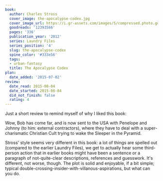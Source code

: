 ```yaml
---
book:
  author: Charles Stross
  cover_image: the-apocalypse-codex.jpg
  cover_image_url: https://i.gr-assets.com/images/S/compressed.photo.goodreads.com/books/1318285337l/12393566._SX98_.jpg
  goodreads: '12393566'
  pages: '336'
  publication_year: '2012'
  series: Laundry Files
  series_position: '4'
  slug: the-apocalypse-codex
  spine_color: '#333e56'
  tags:
  - urban-fantasy
  title: The Apocalypse Codex
plan:
  date_added: '2015-07-02'
review:
  date_read: 2015-08-04
  date_started: 2015-08-04
  did_not_finish: false
  rating: 4
---
```


Just a short review to remind myself of why I liked this book:

Wow, Bob has come far, and is now sent to the USA with Penelope and Johnny (to him: external contractors), where they have to deal with a super-charismatic Christian Cult trying to wake the Sleeper in the Pyramid.

Stross' style seems very different in this book: a lot of things are spelled out (compared to the earlier Laundry Files), we get to actually hear some third-person action that in earlier books might have been a sentence or a paragraph of not-quite-clear descriptions, references and guesswork. It's different, not worse, though. The plot is solid and enjoyable, if a bit simple; typical double-crossing-insider-with-villanous-aspirations, but what can you do.
